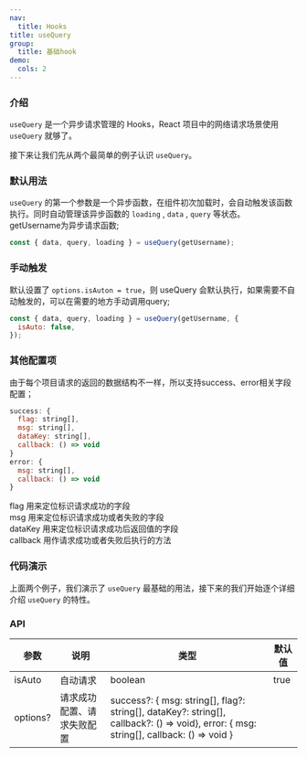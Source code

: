 ```yaml
---
nav:
  title: Hooks
title: useQuery
group:
  title: 基础hook
demo:
  cols: 2
---
```


### 介绍

`useQuery` 是一个异步请求管理的 Hooks，React 项目中的网络请求场景使用 `useQuery` 就够了。

接下来让我们先从两个最简单的例子认识 `useQuery`。

### 默认用法

`useQuery` 的第一个参数是一个异步函数，在组件初次加载时，会自动触发该函数执行。同时自动管理该异步函数的 `loading` , `data` , `query` 等状态。
getUsername为异步请求函数;

```js
const { data, query, loading } = useQuery(getUsername);
```

<code src="./demo/default.tsx"></code>

### 手动触发

默认设置了 `options.isAuton = true`，则 useQuery 会默认执行，如果需要不自动触发的，可以在需要的地方手动调用query;

```js
const { data, query, loading } = useQuery(getUsername, {
  isAuto: false,
});
```

### 其他配置项

由于每个项目请求的返回的数据结构不一样，所以支持success、error相关字段配置；

```js
success: {
  flag: string[],
  msg: string[],
  dataKey: string[],
  callback: () => void
}
error: {
  msg: string[],
  callback: () => void
}
```

flag 用来定位标识请求成功的字段  
msg 用来定位标识请求成功或者失败的字段  
dataKey 用来定位标识请求成功后返回值的字段  
callback 用作请求成功或者失败后执行的方法

### 代码演示

<!-- prettier-ignore -->
<code src="./demo/default.tsx"></code>
<code src="./demo/options.tsx"></code>

上面两个例子，我们演示了 `useQuery` 最基础的用法，接下来的我们开始逐个详细介绍 `useQuery` 的特性。

### API

| 参数     | 说明                       | 类型                                                                                                                                   | 默认值 |
| -------- | -------------------------- | -------------------------------------------------------------------------------------------------------------------------------------- | ------ |
| isAuto   | 自动请求                   | boolean                                                                                                                                | true   |
| options? | 请求成功配置、请求失败配置 | success?: { msg: string[], flag?: string[], dataKey?: string[], callback?: () => void}, error: { msg: string[], callback: () => void } |
